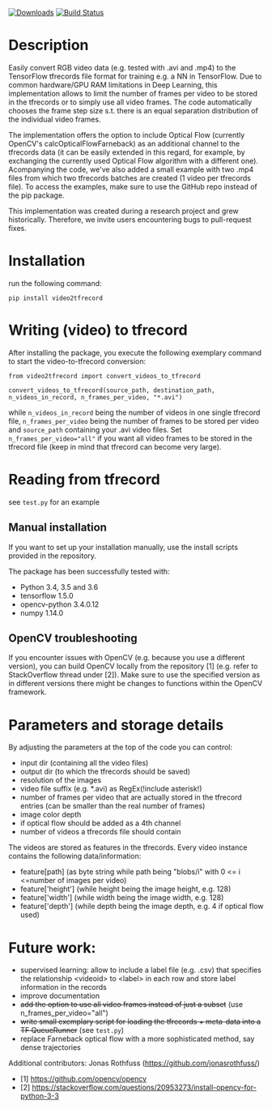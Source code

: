 [![Downloads](http://pepy.tech/badge/video2tfrecord)](http://pepy.tech/count/video2tfrecord)
[![Build Status](https://travis-ci.org/ferreirafabio/video2tfrecord.svg?branch=master)](https://travis-ci.org/ferreirafabio/video2tfrecord)

# Description
Easily convert RGB video data (e.g. tested with .avi and .mp4) to the TensorFlow tfrecords file format for training e.g. a NN in TensorFlow. Due to common hardware/GPU RAM limitations in Deep Learning, this implementation allows to limit the number of frames per video to be stored in the tfrecords or to simply use all video frames. The code automatically chooses the frame step size s.t. there is an equal separation distribution of the individual video frames.

The implementation offers the option to include Optical Flow (currently OpenCV's calcOpticalFlowFarneback) as an additional channel to the tfrecords data (it can be easily extended in this regard, for example, by exchanging the currently used Optical Flow algorithm with a different one). Acompanying the code, we've also added a small example with two .mp4 files from which two tfrecords batches are created (1 video per tfrecords file). To access the examples, make sure to use the GitHub repo instead of the pip package.

This implementation was created during a research project and grew historically. Therefore, we invite users encountering bugs to pull-request fixes.


# Installation
run the following command:
```
pip install video2tfrecord 
```

# Writing (video) to tfrecord
After installing the package, you execute the following exemplary command to start the video-to-tfrecord conversion:
```
from video2tfrecord import convert_videos_to_tfrecord

convert_videos_to_tfrecord(source_path, destination_path, n_videos_in_record, n_frames_per_video, "*.avi") 
```

while `n_videos_in_record` being the number of videos in one single tfrecord file, `n_frames_per_video` being the number of frames to be stored per video and `source_path` containing your .avi video files. Set `n_frames_per_video="all"` if you want all video frames to be stored in the tfrecord file (keep in mind that tfrecord can become very large).

# Reading from tfrecord
see ```test.py``` for an example


## Manual installation 
If you want to set up your installation manually, use the install scripts provided in the repository. 

The package has been successfully tested with:
- Python 3.4, 3.5 and 3.6
- tensorflow 1.5.0
- opencv-python 3.4.0.12
- numpy 1.14.0

## OpenCV troubleshooting
If you encounter issues with OpenCV (e.g. because you use a different version), you can build OpenCV locally from the repository [1] (e.g. refer to StackOverflow thread under [2]). Make sure to use the specified version as in different versions there might be changes to functions within the OpenCV framework.


# Parameters and storage details
By adjusting the parameters at the top of the code you can control:
- input dir (containing all the video files)
- output dir (to which the tfrecords should be saved)
- resolution of the images
- video file suffix (e.g. *.avi) as RegEx(!include asterisk!)
- number of frames per video that are actually stored in the tfrecord entries (can be smaller than the real number of frames)
- image color depth
- if optical flow should be added as a 4th channel
- number of videos a tfrecords file should contain


The videos are stored as features in the tfrecords. Every video instance contains the following data/information:
- feature[path] (as byte string while path being "blobs/i" with 0 <= i <=number of images per video)
- feature['height'] (while height being the image height, e.g. 128)
- feature['width'] (while width being the image width, e.g. 128)
- feature['depth'] (while depth being the image depth, e.g. 4 if optical flow used)

# Future work:
- supervised learning: allow to include a label file (e.g. .csv) that specifies the relationship \<videoid> to \<label> in each row and store label information in the records
- improve documentation
- ~~add the option to use all video frames instead of just a subset~~ (use n_frames_per_video="all")
- ~~write small exemplary script for loading the tfrecords + meta-data into a TF QueueRunner~~ (see ```test.py```)
- replace Farneback optical flow with a more sophisticated method, say dense trajectories

Additional contributors: Jonas Rothfuss (https://github.com/jonasrothfuss/)

- [1] https://github.com/opencv/opencv
- [2] https://stackoverflow.com/questions/20953273/install-opencv-for-python-3-3
